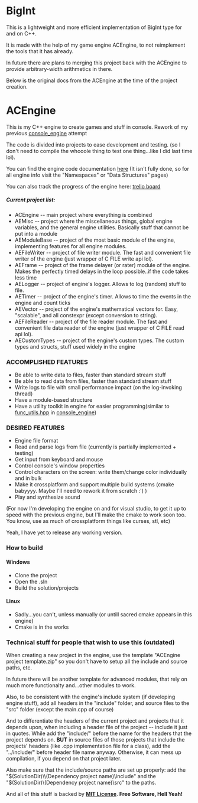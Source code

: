 # BigInt

This is a lightweight and more efficient implementation of BigInt type for and on C++.

It is made with the help of my game engine ACEngine, to not reimplement the tools that it has already.

In future there are plans to merging this project back with the ACEngine to provide arbitrary-width arithmetics in there.

Below is the original docs from the ACEngine at the time of the project creation.

# ACEngine

This is my C++ engine to create games and stuff in console. Rework of my previous [console_engine](https://github.com/SuperArtyK/console_engine_win32 "console_engine") attempt

The code is divided into projects to ease development and testing. (so I don't need to compile the whooole thing to test one thing...like I did last time lol). 

You can find the engine code documentation [here](https://superartyk.github.io/ACEngine "ACEngine doxygen...docs") 
(It isn't fully done, so for all engine info visit the "Namespaces" or "Data Structures" pages)

You can also track the progress of the engine here: [trello board](https://trello.com/b/egICmbPv/artyks-engine "trello board") 

##### Current project list:

* ACEngine -- main project where everything is combined
* AEMisc -- project where the miscellaneous things, global engine variables, and the general engine utilities. Basically stuff that cannot be put into a module
* AEModuleBase -- project of the most basic module of the engine, implementing features for all engine modules.
* AEFileWriter -- project of file writer module. The fast and convenient file writer of the engine (just wrapper of C FILE write api lol).
* AEFrame -- project of the frame delayer (or rater) module of the engine. Makes the perfectly timed delays in the loop possible..if the code takes less time
* AELogger -- project of engine's logger. Allows to log (random) stuff to file.
* AETimer -- project of the engine's timer. Allows to time the events in the engine and count ticks
* AEVector -- project of the engine's mathematical vectors for. Easy, "scalable", and all constexpr (except conversion to string).
* AEFileReader -- project of the file reader module. The fast and convenient file data reader of the engine (just wrapper of C FILE read api lol).
* AECustomTypes -- project of the engine's custom types. The custom types and structs, stuff used widely in the engine

### ACCOMPLISHED FEATURES

* Be able to write data to files, faster than standard stream stuff
* Be able to read data from files, faster than standard stream stuff
* Write logs to file with small performance impact (on the log-invoking thread)
* Have a module-based structure
* Have a utility toolkit in engine for easier programming(similar to [func_utils.hpp](https://github.com/SuperArtyK/console_engine_win32/blob/dev/include/engine/func_utils.hpp "func_utils.hpp") in [console_engine](https://github.com/SuperArtyK/console_engine_win32 "console_engine"))

### DESIRED FEATURES

* Engine file format
* Read and parse logs from file (currently is partially implemented + testing)
* Get input from keyboard and mouse
* Control console's window properties
* Control characters on the screen: write them/change color individually and in bulk
* Make it crossplatform and support multiple build systems (cmake babyyyy. Maybe I'll need to rework it from scratch :') )
* Play and synthesize sound

(For now I'm developing the engine on and for visual studio, to get it up to speed with the previous engine, but I'll make the cmake to work soon too. You know, use as much of crossplatform things like curses, stl, etc)

Yeah, I have yet to release any working version.


### How to build

#### Windows

* Clone the project
* Open the .sln
* Build the solution/projects

#### Linux

* Sadly...you can't, unless manually (or untill sacred cmake appears in this engine)
* Cmake is in the works


### Technical stuff for people that wish to use this (outdated)

When creating a new project in the engine, use the template "ACEngine project template.zip" so you don't have to setup all the include and source paths, etc.

In future there will be another template for advanced modules, that rely on much more functionalty and...other modules to work.

Also, to be consistent with the engine's include system (if developing engine stuff), add all headers in the "include" folder, and source files to the "src" folder (except the main.cpp of course)

And to differentiate the headers of the current project and projects that it depends upon, when including a header file of the project -- include it just in quotes. While add the "include/" before the name for the headers that the project depends on. **BUT** in source files of those projects that include the projects' headers (like .cpp implementation file for a class), add the "../include/" before header file name anyway. Otherwise, it can mess up compilation, if you depend on that project later.

Also make sure that the include/source paths are set up properly: add the "$(SolutionDir)\\(Dependency project name)\include" and the "$(SolutionDir)\\(Dependency project name)\src" to the paths.



And all of this stuff is backed by [**MIT License**](./LICENSE.md "**MIT License**"). **Free Software, Hell Yeah!**

